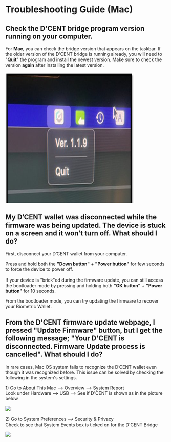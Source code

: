 # Troubleshooting Guide (Mac)

## Check the D'CENT bridge program version running on your computer.

For **Mac**, you can check the bridge version that appears on the taskbar. If the older version of the D'CENT bridge is running already, you will need to "**Quit**" the program and install the newest version. Make sure to check the version **again** after installing the latest version.

![](../../.gitbook/assets/bridge-version.png)

## My D’CENT wallet was disconnected while the firmware was being updated. The device is stuck on a screen and it won’t turn off. What should I do?

First, disconnect your D’CENT wallet from your computer.&#x20;

Press and hold both the **"Down button"** + **"Power button"** for few seconds to force the device to power off.\
\
If your device is "brick"ed during the firmware update, you can still access the bootloader mode by pressing and holding both **"OK button"** + **"Power button"** for 10 seconds.&#x20;

From the bootloader mode, you can try updating the firmware to recover your Biometric Wallet.

## From the D'CENT firmware update webpage, I pressed "Update Firmware" button, but I get the following message; "Your D'CENT is disconnected. Firmware Update process is cancelled". What should I do?

In rare cases, Mac OS system fails to recognize the D’CENT wallet even though it was recognized before. This issue can be solved by checking the following in the system's settings.

&#x20;1\) Go to About This Mac --> Overview --> System Report\
Look under Hardware --> USB --> See if D'CENT is shown as in the picture below

![](<../../.gitbook/assets/fw-update-mac-os\_01 (1).png>)

2\) Go to System Preferences --> Security & Privacy\
Check to see that System Events box is ticked on for the D'CENT Bridge

![](../../.gitbook/assets/fw-update-mac-os\_02.png)
